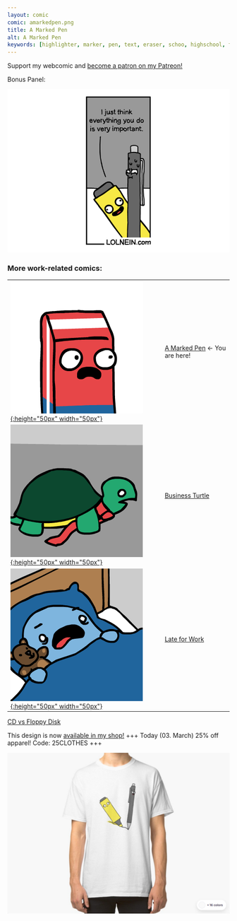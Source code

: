 ```yaml
---
layout: comic
comic: amarkedpen.png
title: A Marked Pen
alt: A Marked Pen
keywords: [highlighter, marker, pen, text, eraser, schoo, highschool, finals, exams]
---
```


Support my webcomic and [become a patron on my Patreon!](https://www.patreon.com/lolnein)

Bonus Panel:

![A Marked Pen Bonus Panel](/images/amarkedpen_bonus.png)

### More work-related comics:

| | | 
| --- | --- |
[![A Marked Pen](/thumbs/amarkedpen.png){:height="50px" width="50px"}](https://lolnein.com/2019/05/16/amarkedpen/) | [A Marked Pen](https://lolnein.com/2019/05/16/amarkedpen/) <- You are here! |
[![Business Turtle](/thumbs/businessturtle.png){:height="50px" width="50px"}](https://lolnein.com/2019/05/23/businessturtle/) | [Business Turtle](https://lolnein.com/2019/05/23/businessturtle/) |
[![Late for Work](/thumbs/lateforwork.png){:height="50px" width="50px"}](https://lolnein.com/2019/08/30/lateforwork/) | [Late for Work](https://lolnein.com/2019/08/30/lateforwork/) |

[CD vs Floppy Disk](https://lolnein.com/2015/05/11/cdvsfloppydisk/)


This design is now [available in my shop!](https://lolnein.redbubble.com) +++ Today (03. March) 25% off apparel! Code: 25CLOTHES +++

[![A Marked Pen Shirt](/images/amarkedpen_shirt.png)](https://lolnein.redbubble.com)